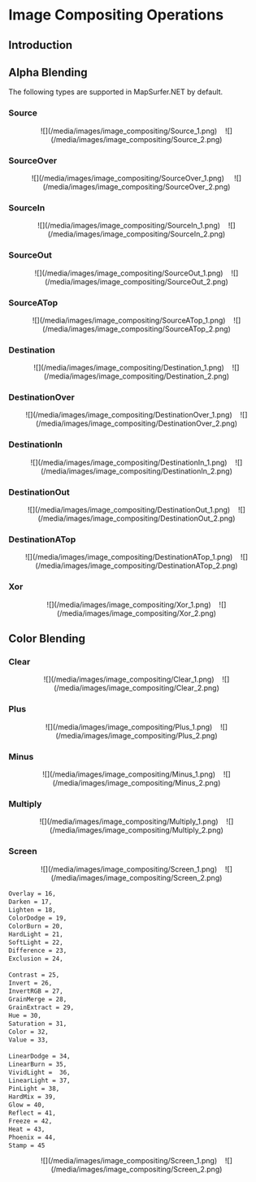 # Image Compositing Operations

## Introduction




## Alpha Blending

The following types are supported in MapSurfer.NET by default.

### Source
<center>![](/media/images/image_compositing/Source_1.png)&nbsp;&nbsp;&nbsp;&nbsp;![](/media/images/image_compositing/Source_2.png)</center>

### SourceOver
<center>![](/media/images/image_compositing/SourceOver_1.png)&nbsp;&nbsp;&nbsp;&nbsp; ![](/media/images/image_compositing/SourceOver_2.png)</center>

### SourceIn
<center>![](/media/images/image_compositing/SourceIn_1.png)&nbsp;&nbsp;&nbsp;&nbsp;![](/media/images/image_compositing/SourceIn_2.png)</center>
    
### SourceOut
<center>![](/media/images/image_compositing/SourceOut_1.png)&nbsp;&nbsp;&nbsp;&nbsp;![](/media/images/image_compositing/SourceOut_2.png)</center>

### SourceATop
<center>![](/media/images/image_compositing/SourceATop_1.png)&nbsp;&nbsp;&nbsp;&nbsp;![](/media/images/image_compositing/SourceATop_2.png)</center>

### Destination
<center>![](/media/images/image_compositing/Destination_1.png)&nbsp;&nbsp;&nbsp;&nbsp;![](/media/images/image_compositing/Destination_2.png)</center>

### DestinationOver
<center>![](/media/images/image_compositing/DestinationOver_1.png)&nbsp;&nbsp;&nbsp;&nbsp;![](/media/images/image_compositing/DestinationOver_2.png)</center>

### DestinationIn 
<center>![](/media/images/image_compositing/DestinationIn_1.png)&nbsp;&nbsp;&nbsp;&nbsp;![](/media/images/image_compositing/DestinationIn_2.png)</center>
    
### DestinationOut
<center>![](/media/images/image_compositing/DestinationOut_1.png)&nbsp;&nbsp;&nbsp;&nbsp;![](/media/images/image_compositing/DestinationOut_2.png)</center>
    
### DestinationATop
<center>![](/media/images/image_compositing/DestinationATop_1.png)&nbsp;&nbsp;&nbsp;&nbsp;![](/media/images/image_compositing/DestinationATop_2.png)</center>

### Xor
<center>![](/media/images/image_compositing/Xor_1.png)&nbsp;&nbsp;&nbsp;&nbsp;![](/media/images/image_compositing/Xor_2.png)</center>

## Color Blending

### Clear
<center>![](/media/images/image_compositing/Clear_1.png)&nbsp;&nbsp;&nbsp;&nbsp;![](/media/images/image_compositing/Clear_2.png)</center>

### Plus
<center>![](/media/images/image_compositing/Plus_1.png)&nbsp;&nbsp;&nbsp;&nbsp;![](/media/images/image_compositing/Plus_2.png)</center>

### Minus
<center>![](/media/images/image_compositing/Minus_1.png)&nbsp;&nbsp;&nbsp;&nbsp;![](/media/images/image_compositing/Minus_2.png)</center>

### Multiply
<center>![](/media/images/image_compositing/Multiply_1.png)&nbsp;&nbsp;&nbsp;&nbsp;![](/media/images/image_compositing/Multiply_2.png)</center>

### Screen
<center>![](/media/images/image_compositing/Screen_1.png)&nbsp;&nbsp;&nbsp;&nbsp;![](/media/images/image_compositing/Screen_2.png)</center>

    Overlay = 16,
    Darken = 17,
    Lighten = 18,
    ColorDodge = 19,
    ColorBurn = 20,
    HardLight = 21,
    SoftLight = 22,
    Difference = 23,
    Exclusion = 24,

    Contrast = 25,
    Invert = 26,
    InvertRGB = 27,
    GrainMerge = 28,
    GrainExtract = 29,
    Hue = 30,
    Saturation = 31,
    Color = 32,
    Value = 33,

    LinearDodge = 34,
    LinearBurn = 35,
    VividLight =  36,
    LinearLight = 37,
    PinLight = 38,
    HardMix = 39,
    Glow = 40,
    Reflect = 41,
    Freeze = 42,
    Heat = 43,
    Phoenix = 44,
    Stamp = 45


<center>![](/media/images/image_compositing/Screen_1.png)&nbsp;&nbsp;&nbsp;&nbsp;![](/media/images/image_compositing/Screen_2.png)</center>
